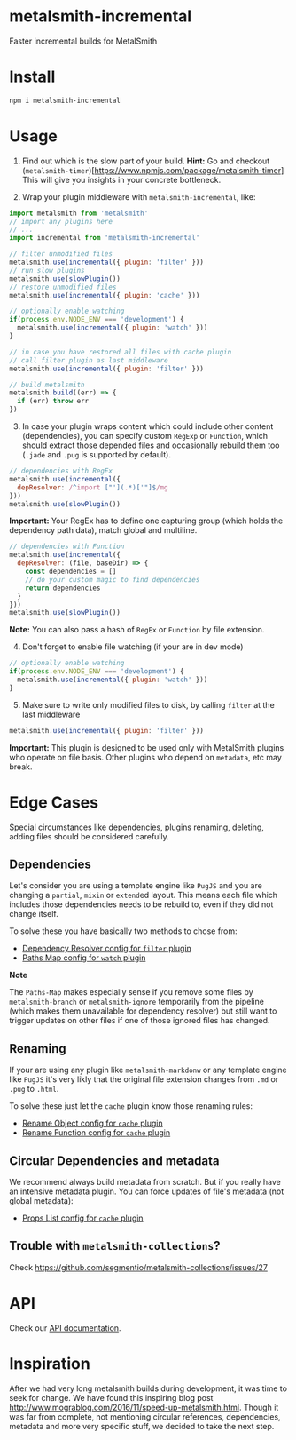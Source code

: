 # metalsmith-incremental

Faster incremental builds for MetalSmith

# Install

````sh
npm i metalsmith-incremental
````

# Usage

1. Find out which is the slow part of your build.
**Hint:** Go and checkout (`metalsmith-timer`)[https://www.npmjs.com/package/metalsmith-timer]
This will give you insights in your concrete bottleneck.

2. Wrap your plugin middleware with `metalsmith-incremental`, like:

  ````js
  import metalsmith from 'metalsmith'
  // import any plugins here
  // ...
  import incremental from 'metalsmith-incremental'

  // filter unmodified files
  metalsmith.use(incremental({ plugin: 'filter' }))
  // run slow plugins
  metalsmith.use(slowPlugin())
  // restore unmodified files
  metalsmith.use(incremental({ plugin: 'cache' }))

  // optionally enable watching
  if(process.env.NODE_ENV === 'development') {
    metalsmith.use(incremental({ plugin: 'watch' }))
  }

  // in case you have restored all files with cache plugin
  // call filter plugin as last middleware
  metalsmith.use(incremental({ plugin: 'filter' }))

  // build metalsmith
  metalsmith.build((err) => {
    if (err) throw err
  })
  ````

3. In case your plugin wraps content which could include other content (dependencies), you can specify custom `RegExp` or `Function`, which should extract those depended files and occasionally rebuild them too (`.jade` and `.pug` is supported by default).

  ````js
  // dependencies with RegEx
  metalsmith.use(incremental({
    depResolver: /^import ["'](.*)['"]$/mg
  }))
  metalsmith.use(slowPlugin())
  ````

  **Important:** Your RegEx has to define one capturing group (which holds the dependency path data), match global and multiline.

  ````js
  // dependencies with Function
  metalsmith.use(incremental({
    depResolver: (file, baseDir) => {
      const dependencies = []
      // do your custom magic to find dependencies
      return dependencies
    }
  }))
  metalsmith.use(slowPlugin())
  ````

  **Note:** You can also pass a hash of `RegEx` or `Function` by file extension.

4. Don't forget to enable file watching (if your are in dev mode)

  ````js
  // optionally enable watching
  if(process.env.NODE_ENV === 'development') {
    metalsmith.use(incremental({ plugin: 'watch' }))
  }
  ````

5. Make sure to write only modified files to disk, by calling `filter` at the last middleware

  ````js
  metalsmith.use(incremental({ plugin: 'filter' }))
  ````

  **Important:** This plugin is designed to be used only with MetalSmith plugins who operate on file basis. Other plugins who depend on `metadata`, etc may break.

# Edge Cases

Special circumstances like dependencies, plugins renaming, deleting, adding files should be considered carefully.

## Dependencies

Let's consider you are using a template engine like `PugJS` and you are changing a `partial`, `mixin` or `extend`ed layout.
This means each file which includes those dependencies needs to be rebuild to, even if they did not change itself.

To solve these you have basically two methods to chose from:
* [Dependency Resolver config for `filter` plugin](.API.md#dependencyresolver)
* [Paths Map config for `watch` plugin](.API.md#pathsobject)

**Note**

The `Paths-Map` makes especially sense if you remove some files by `metalsmith-branch` or `metalsmith-ignore` temporarily from the pipeline (which makes them unavailable for dependency resolver) but still want to trigger updates on other files if one of those ignored files has changed.

## Renaming

If your are using any plugin like `metalsmith-markdonw` or any template engine like `PugJS` it's very likly that the original file extension changes from `.md` or `.pug` to `.html`.

To solve these just let the `cache` plugin know those renaming rules:
* [Rename Object config for `cache` plugin](.API.md#renameobject)
* [Rename Function config for `cache` plugin](.API.md#renamefunction)

## Circular Dependencies and metadata

We recommend always build metadata from scratch. But if you really have an intensive metadata plugin. You can force updates of file's metadata (not global metadata):
* [Props List config for `cache` plugin](.API.md#propslist)

## Trouble with `metalsmith-collections`?

Check https://github.com/segmentio/metalsmith-collections/issues/27

# API

Check our [API documentation](./API.md).

# Inspiration
After we had very long metalsmith builds during development, it was time to seek for change.
We have found this inspiring blog post http://www.mograblog.com/2016/11/speed-up-metalsmith.html.
Though it was far from complete, not mentioning circular references, dependencies, metadata and more very specific stuff, we decided to take the next step.
